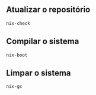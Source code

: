 ## Atualizar o repositório
```shell
nix-check
```

## Compilar o sistema
```shell
nix-boot
```

## Limpar o sistema
```shell
nix-gc
```
